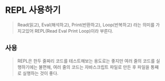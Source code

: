 # REPL 사용하기
> Read(읽고), Eval(해석하고), Print(반환하고), Loop(반복하고) 라는 의미를 가지고있어 REPL(Read Eval Print Loop)이라 부른다.

## 사용
> REPL은 한두 줄짜리 코드를 테스트해보는 용도로는 좋지만
> 여러 줄의 코드를 실행하기에는 불편해, 여러 줄의 코드는 자바스크립트 파일로 만든 후 파일을 통쨰로 실행하는 것이 좋다.